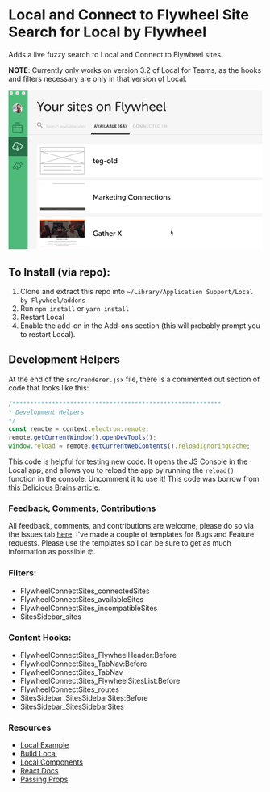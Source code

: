 # Local and Connect to Flywheel Site Search for Local by Flywheel

Adds a live fuzzy search to Local and Connect to Flywheel sites.

**NOTE**: Currently only works on version 3.2 of Local for Teams, as the hooks and filters necessary are only in that version of Local.

![Search in action](https://github.com/n8finch/local-site-search-addon/blob/master/screenshot.gif)

## To Install (via repo):

1. Clone and extract this repo into `~/Library/Application Support/Local by Flywheel/addons`
2. Run `npm install` or `yarn install`
3. Restart Local
4. Enable the add-on in the Add-ons section (this will probably prompt you to restart Local).

## Development Helpers

At the end of the `src/renderer.jsx` file, there is a commented out section of code that looks like this:

~~~js
/**********************************************************
* Development Helpers
*/
const remote = context.electron.remote;
remote.getCurrentWindow().openDevTools();
window.reload = remote.getCurrentWebContents().reloadIgnoringCache;
~~~

This code is helpful for testing new code. It opens the JS Console in the Local app, and allows you to reload the app by running the `reload()` function in the console. Uncomment it to use it! This code was borrow from [this Delicious Brains article](https://deliciousbrains.com/creating-custom-addon-local-flywheel/).

### Feedback, Comments, Contributions

All feedback, comments, and contributions are welcome, please do so via the Issues tab [here](https://github.com/n8finch/local-site-search-addon/issues). I've made a couple of templates for Bugs and Feature requests. Please use the templates so I can be sure to get as much information as possible 🤓.

### Filters:

- FlywheelConnectSites_connectedSites
- FlywheelConnectSites_availableSites
- FlywheelConnectSites_incompatibleSites
- SitesSidebar_sites

### Content Hooks:

- FlywheelConnectSites_FlywheelHeader:Before
- FlywheelConnectSites_TabNav:Before
- FlywheelConnectSites_TabNav
- FlywheelConnectSites_FlywheelSitesList:Before
- FlywheelConnectSites_routes
- SitesSidebar_SitesSidebarSites:Before
- SitesSidebar_SitesSidebarSites

### Resources
- [Local Example](https://build.localbyflywheel.com/project/building/example-add-ons)
- [Build Local](https://build.localbyflywheel.com/project/)
- [Local Components](https://github.com/getflywheel/local-components)
- [React Docs](https://reactjs.org/docs/components-and-props.html)
- [Passing Props](https://www.robinwieruch.de/react-pass-props-to-component/)

